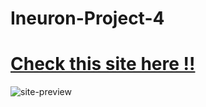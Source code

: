 # Ineuron-Project-4

# [Check this site here !!](https://pankaj-kb.github.io/Ineuron-Project-5/)

![site-preview](./output-gif.gif)
